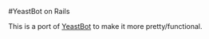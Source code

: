 #YeastBot on Rails

This is a port of 
[YeastBot](https://docs.google.com/spreadsheet/ccc?key=0AmRc5_x3ehAfdFhBQ3pmczhqdHUtbmFONUYyZzVEY0E&authkey=CP-m-dUJ&hl=en&authkey=CP-m-dUJ#gid=3) 
to make it more pretty/functional.  